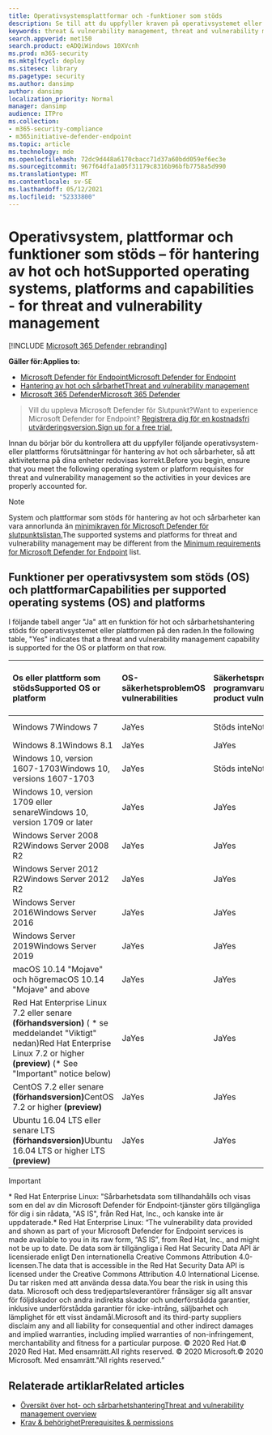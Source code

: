 ```yaml
---
title: Operativsystemsplattformar och -funktioner som stöds
description: Se till att du uppfyller kraven på operativsystemet eller plattformen för hot och sårbarhetshantering, så att aktiviteterna på alla enheter redovisas korrekt.
keywords: threat & vulnerability management, threat and vulnerability management, operating system, platform requirements, prerequisites, Microsoft Defender for Endpoint-tvm supported os, Microsoft Defender for Endpoint-tvm, supported operating systems, supported platforms, linux support, mac support
search.appverid: met150
search.product: eADQiWindows 10XVcnh
ms.prod: m365-security
ms.mktglfcycl: deploy
ms.sitesec: library
ms.pagetype: security
ms.author: dansimp
author: dansimp
localization_priority: Normal
manager: dansimp
audience: ITPro
ms.collection:
- m365-security-compliance
- m365initiative-defender-endpoint
ms.topic: article
ms.technology: mde
ms.openlocfilehash: 72dc9d448a6170cbacc71d37a60bdd059ef6ec3e
ms.sourcegitcommit: 967f64dfa1a05f31179c8316b96bfb7758a5d990
ms.translationtype: MT
ms.contentlocale: sv-SE
ms.lasthandoff: 05/12/2021
ms.locfileid: "52333800"
---
```

# <a name="supported-operating-systems-platforms-and-capabilities---for-threat-and-vulnerability-management"></a><span data-ttu-id="577c1-104">Operativsystem, plattformar och funktioner som stöds – för hantering av hot och hot</span><span class="sxs-lookup"><span data-stu-id="577c1-104">Supported operating systems, platforms and capabilities - for threat and vulnerability management</span></span>

[!INCLUDE [Microsoft 365 Defender rebranding](../../includes/microsoft-defender.md)]

<span data-ttu-id="577c1-105">**Gäller för:**</span><span class="sxs-lookup"><span data-stu-id="577c1-105">**Applies to:**</span></span>

- [<span data-ttu-id="577c1-106">Microsoft Defender för Endpoint</span><span class="sxs-lookup"><span data-stu-id="577c1-106">Microsoft Defender for Endpoint</span></span>](https://go.microsoft.com/fwlink/?linkid=2154037)
- [<span data-ttu-id="577c1-107">Hantering av hot och sårbarhet</span><span class="sxs-lookup"><span data-stu-id="577c1-107">Threat and vulnerability management</span></span>](next-gen-threat-and-vuln-mgt.md)
- [<span data-ttu-id="577c1-108">Microsoft 365 Defender</span><span class="sxs-lookup"><span data-stu-id="577c1-108">Microsoft 365 Defender</span></span>](https://go.microsoft.com/fwlink/?linkid=2118804)

><span data-ttu-id="577c1-109">Vill du uppleva Microsoft Defender för Slutpunkt?</span><span class="sxs-lookup"><span data-stu-id="577c1-109">Want to experience Microsoft Defender for Endpoint?</span></span> [<span data-ttu-id="577c1-110">Registrera dig för en kostnadsfri utvärderingsversion.</span><span class="sxs-lookup"><span data-stu-id="577c1-110">Sign up for a free trial.</span></span>](https://www.microsoft.com/microsoft-365/windows/microsoft-defender-atp?ocid=docs-wdatp-portaloverview-abovefoldlink)

<span data-ttu-id="577c1-111">Innan du börjar bör du kontrollera att du uppfyller följande operativsystem- eller plattforms förutsättningar för hantering av hot och sårbarheter, så att aktiviteterna på dina enheter redovisas korrekt.</span><span class="sxs-lookup"><span data-stu-id="577c1-111">Before you begin, ensure that you meet the following operating system or platform requisites for threat and vulnerability management so the activities in your devices are properly accounted for.</span></span>

>[!NOTE]
><span data-ttu-id="577c1-112">System och plattformar som stöds för hantering av hot och sårbarheter kan vara annorlunda än [minimikraven för Microsoft Defender för slutpunktslistan.](minimum-requirements.md)</span><span class="sxs-lookup"><span data-stu-id="577c1-112">The supported systems and platforms for threat and vulnerability management may be different from the [Minimum requirements for Microsoft Defender for Endpoint](minimum-requirements.md) list.</span></span>

## <a name="capabilities-per-supported-operating-systems-os-and-platforms"></a><span data-ttu-id="577c1-113">Funktioner per operativsystem som stöds (OS) och plattformar</span><span class="sxs-lookup"><span data-stu-id="577c1-113">Capabilities per supported operating systems (OS) and platforms</span></span>

<span data-ttu-id="577c1-114">I följande tabell anger "Ja" att en funktion för hot och sårbarhetshantering stöds för operativsystemet eller plattformen på den raden.</span><span class="sxs-lookup"><span data-stu-id="577c1-114">In the following table, "Yes" indicates that a threat and vulnerability management capability is supported for the OS or platform on that row.</span></span>

<span data-ttu-id="577c1-115">Os eller plattform som stöds</span><span class="sxs-lookup"><span data-stu-id="577c1-115">Supported OS or platform</span></span> | <span data-ttu-id="577c1-116">OS-säkerhetsproblem</span><span class="sxs-lookup"><span data-stu-id="577c1-116">OS vulnerabilities</span></span> | <span data-ttu-id="577c1-117">Säkerhetsproblem med programvaruprodukter</span><span class="sxs-lookup"><span data-stu-id="577c1-117">Software product vulnerabilities</span></span> | <span data-ttu-id="577c1-118">Utvärdering av OS-konfiguration</span><span class="sxs-lookup"><span data-stu-id="577c1-118">OS configuration assessment</span></span> | <span data-ttu-id="577c1-119">Konfigurationsbedömning av säkerhetskontroller</span><span class="sxs-lookup"><span data-stu-id="577c1-119">Security controls configuration assessment</span></span> | <span data-ttu-id="577c1-120">Utvärdering av programvaruproduktkonfiguration</span><span class="sxs-lookup"><span data-stu-id="577c1-120">Software product configuration assessment</span></span>
:---|:---|:---|:---|:---|:---
<span data-ttu-id="577c1-121">Windows 7</span><span class="sxs-lookup"><span data-stu-id="577c1-121">Windows 7</span></span> | <span data-ttu-id="577c1-122">Ja</span><span class="sxs-lookup"><span data-stu-id="577c1-122">Yes</span></span> | <span data-ttu-id="577c1-123">Stöds inte</span><span class="sxs-lookup"><span data-stu-id="577c1-123">Not supported</span></span> | <span data-ttu-id="577c1-124">Stöds inte</span><span class="sxs-lookup"><span data-stu-id="577c1-124">Not supported</span></span> | <span data-ttu-id="577c1-125">Stöds inte</span><span class="sxs-lookup"><span data-stu-id="577c1-125">Not supported</span></span> | <span data-ttu-id="577c1-126">Stöds inte</span><span class="sxs-lookup"><span data-stu-id="577c1-126">Not supported</span></span>
<span data-ttu-id="577c1-127">Windows 8.1</span><span class="sxs-lookup"><span data-stu-id="577c1-127">Windows 8.1</span></span> | <span data-ttu-id="577c1-128">Ja</span><span class="sxs-lookup"><span data-stu-id="577c1-128">Yes</span></span> | <span data-ttu-id="577c1-129">Ja</span><span class="sxs-lookup"><span data-stu-id="577c1-129">Yes</span></span> | <span data-ttu-id="577c1-130">Ja</span><span class="sxs-lookup"><span data-stu-id="577c1-130">Yes</span></span> | <span data-ttu-id="577c1-131">Ja</span><span class="sxs-lookup"><span data-stu-id="577c1-131">Yes</span></span>| <span data-ttu-id="577c1-132">Ja</span><span class="sxs-lookup"><span data-stu-id="577c1-132">Yes</span></span>
<span data-ttu-id="577c1-133">Windows 10, version 1607-1703</span><span class="sxs-lookup"><span data-stu-id="577c1-133">Windows 10, versions 1607-1703</span></span> | <span data-ttu-id="577c1-134">Ja</span><span class="sxs-lookup"><span data-stu-id="577c1-134">Yes</span></span>  | <span data-ttu-id="577c1-135">Stöds inte</span><span class="sxs-lookup"><span data-stu-id="577c1-135">Not supported</span></span> | <span data-ttu-id="577c1-136">Stöds inte</span><span class="sxs-lookup"><span data-stu-id="577c1-136">Not supported</span></span> | <span data-ttu-id="577c1-137">Stöds inte</span><span class="sxs-lookup"><span data-stu-id="577c1-137">Not supported</span></span> | <span data-ttu-id="577c1-138">Stöds inte</span><span class="sxs-lookup"><span data-stu-id="577c1-138">Not supported</span></span>
<span data-ttu-id="577c1-139">Windows 10, version 1709 eller senare</span><span class="sxs-lookup"><span data-stu-id="577c1-139">Windows 10, version 1709 or later</span></span> | <span data-ttu-id="577c1-140">Ja</span><span class="sxs-lookup"><span data-stu-id="577c1-140">Yes</span></span> | <span data-ttu-id="577c1-141">Ja</span><span class="sxs-lookup"><span data-stu-id="577c1-141">Yes</span></span> | <span data-ttu-id="577c1-142">Ja</span><span class="sxs-lookup"><span data-stu-id="577c1-142">Yes</span></span> | <span data-ttu-id="577c1-143">Ja</span><span class="sxs-lookup"><span data-stu-id="577c1-143">Yes</span></span> | <span data-ttu-id="577c1-144">Ja</span><span class="sxs-lookup"><span data-stu-id="577c1-144">Yes</span></span>
<span data-ttu-id="577c1-145">Windows Server 2008 R2</span><span class="sxs-lookup"><span data-stu-id="577c1-145">Windows Server 2008 R2</span></span> | <span data-ttu-id="577c1-146">Ja</span><span class="sxs-lookup"><span data-stu-id="577c1-146">Yes</span></span> | <span data-ttu-id="577c1-147">Ja</span><span class="sxs-lookup"><span data-stu-id="577c1-147">Yes</span></span> | <span data-ttu-id="577c1-148">Ja</span><span class="sxs-lookup"><span data-stu-id="577c1-148">Yes</span></span> | <span data-ttu-id="577c1-149">Ja</span><span class="sxs-lookup"><span data-stu-id="577c1-149">Yes</span></span> | <span data-ttu-id="577c1-150">Ja</span><span class="sxs-lookup"><span data-stu-id="577c1-150">Yes</span></span>
<span data-ttu-id="577c1-151">Windows Server 2012 R2</span><span class="sxs-lookup"><span data-stu-id="577c1-151">Windows Server 2012 R2</span></span> | <span data-ttu-id="577c1-152">Ja</span><span class="sxs-lookup"><span data-stu-id="577c1-152">Yes</span></span> | <span data-ttu-id="577c1-153">Ja</span><span class="sxs-lookup"><span data-stu-id="577c1-153">Yes</span></span> | <span data-ttu-id="577c1-154">Ja</span><span class="sxs-lookup"><span data-stu-id="577c1-154">Yes</span></span> | <span data-ttu-id="577c1-155">Ja</span><span class="sxs-lookup"><span data-stu-id="577c1-155">Yes</span></span> | <span data-ttu-id="577c1-156">Ja</span><span class="sxs-lookup"><span data-stu-id="577c1-156">Yes</span></span>
<span data-ttu-id="577c1-157">Windows Server 2016</span><span class="sxs-lookup"><span data-stu-id="577c1-157">Windows Server 2016</span></span> | <span data-ttu-id="577c1-158">Ja</span><span class="sxs-lookup"><span data-stu-id="577c1-158">Yes</span></span> | <span data-ttu-id="577c1-159">Ja</span><span class="sxs-lookup"><span data-stu-id="577c1-159">Yes</span></span> | <span data-ttu-id="577c1-160">Ja</span><span class="sxs-lookup"><span data-stu-id="577c1-160">Yes</span></span> | <span data-ttu-id="577c1-161">Ja</span><span class="sxs-lookup"><span data-stu-id="577c1-161">Yes</span></span> | <span data-ttu-id="577c1-162">Ja</span><span class="sxs-lookup"><span data-stu-id="577c1-162">Yes</span></span>
<span data-ttu-id="577c1-163">Windows Server 2019</span><span class="sxs-lookup"><span data-stu-id="577c1-163">Windows Server 2019</span></span> | <span data-ttu-id="577c1-164">Ja</span><span class="sxs-lookup"><span data-stu-id="577c1-164">Yes</span></span> | <span data-ttu-id="577c1-165">Ja</span><span class="sxs-lookup"><span data-stu-id="577c1-165">Yes</span></span> | <span data-ttu-id="577c1-166">Ja</span><span class="sxs-lookup"><span data-stu-id="577c1-166">Yes</span></span> | <span data-ttu-id="577c1-167">Ja</span><span class="sxs-lookup"><span data-stu-id="577c1-167">Yes</span></span> | <span data-ttu-id="577c1-168">Ja</span><span class="sxs-lookup"><span data-stu-id="577c1-168">Yes</span></span>
<span data-ttu-id="577c1-169">macOS 10.14 "Mojave" och högre</span><span class="sxs-lookup"><span data-stu-id="577c1-169">macOS 10.14 "Mojave" and above</span></span> | <span data-ttu-id="577c1-170">Ja</span><span class="sxs-lookup"><span data-stu-id="577c1-170">Yes</span></span> | <span data-ttu-id="577c1-171">Ja</span><span class="sxs-lookup"><span data-stu-id="577c1-171">Yes</span></span> | <span data-ttu-id="577c1-172">Ja (förhandsversion)</span><span class="sxs-lookup"><span data-stu-id="577c1-172">Yes (preview)</span></span> | <span data-ttu-id="577c1-173">Ja (förhandsversion)</span><span class="sxs-lookup"><span data-stu-id="577c1-173">Yes (preview)</span></span> | <span data-ttu-id="577c1-174">Ja (förhandsversion)</span><span class="sxs-lookup"><span data-stu-id="577c1-174">Yes (preview)</span></span>
<span data-ttu-id="577c1-175">Red Hat Enterprise Linux 7.2 eller senare **(förhandsversion)** ( \* se meddelandet "Viktigt" nedan)</span><span class="sxs-lookup"><span data-stu-id="577c1-175">Red Hat Enterprise Linux 7.2 or higher **(preview)** (\* See "Important" notice below)</span></span> | <span data-ttu-id="577c1-176">Ja</span><span class="sxs-lookup"><span data-stu-id="577c1-176">Yes</span></span> | <span data-ttu-id="577c1-177">Ja</span><span class="sxs-lookup"><span data-stu-id="577c1-177">Yes</span></span> | <span data-ttu-id="577c1-178">Ja</span><span class="sxs-lookup"><span data-stu-id="577c1-178">Yes</span></span> | <span data-ttu-id="577c1-179">Ja</span><span class="sxs-lookup"><span data-stu-id="577c1-179">Yes</span></span> | <span data-ttu-id="577c1-180">Ja</span><span class="sxs-lookup"><span data-stu-id="577c1-180">Yes</span></span>
<span data-ttu-id="577c1-181">CentOS 7.2 eller senare **(förhandsversion)**</span><span class="sxs-lookup"><span data-stu-id="577c1-181">CentOS 7.2 or higher **(preview)**</span></span> | <span data-ttu-id="577c1-182">Ja</span><span class="sxs-lookup"><span data-stu-id="577c1-182">Yes</span></span> | <span data-ttu-id="577c1-183">Ja</span><span class="sxs-lookup"><span data-stu-id="577c1-183">Yes</span></span> | <span data-ttu-id="577c1-184">Ja</span><span class="sxs-lookup"><span data-stu-id="577c1-184">Yes</span></span> | <span data-ttu-id="577c1-185">Ja</span><span class="sxs-lookup"><span data-stu-id="577c1-185">Yes</span></span> | <span data-ttu-id="577c1-186">Ja</span><span class="sxs-lookup"><span data-stu-id="577c1-186">Yes</span></span>
<span data-ttu-id="577c1-187">Ubuntu 16.04 LTS eller senare LTS **(förhandsversion)**</span><span class="sxs-lookup"><span data-stu-id="577c1-187">Ubuntu 16.04 LTS or higher LTS **(preview)**</span></span> | <span data-ttu-id="577c1-188">Ja</span><span class="sxs-lookup"><span data-stu-id="577c1-188">Yes</span></span> | <span data-ttu-id="577c1-189">Ja</span><span class="sxs-lookup"><span data-stu-id="577c1-189">Yes</span></span> | <span data-ttu-id="577c1-190">Ja</span><span class="sxs-lookup"><span data-stu-id="577c1-190">Yes</span></span> | <span data-ttu-id="577c1-191">Ja</span><span class="sxs-lookup"><span data-stu-id="577c1-191">Yes</span></span> | <span data-ttu-id="577c1-192">Ja</span><span class="sxs-lookup"><span data-stu-id="577c1-192">Yes</span></span>

>[!IMPORTANT]
> <span data-ttu-id="577c1-193">\* Red Hat Enterprise Linux: "Sårbarhetsdata som tillhandahålls och visas som en del av din Microsoft Defender för Endpoint-tjänster görs tillgängliga för dig i sin rådata, "AS IS", från Red Hat, Inc., och kanske inte är uppdaterade.</span><span class="sxs-lookup"><span data-stu-id="577c1-193">\* Red Hat Enterprise Linux: “The vulnerability data provided and shown as part of your Microsoft Defender for Endpoint services is made available to you in its raw form, “AS IS”, from Red Hat, Inc., and might not be up to date.</span></span> <span data-ttu-id="577c1-194">De data som är tillgängliga i Red Hat Security Data API är licensierade enligt Den internationella Creative Commons Attribution 4.0-licensen.</span><span class="sxs-lookup"><span data-stu-id="577c1-194">The data that is accessible in the Red Hat Security Data API is licensed under the Creative Commons Attribution 4.0 International License.</span></span> <span data-ttu-id="577c1-195">Du tar risken med att använda dessa data.</span><span class="sxs-lookup"><span data-stu-id="577c1-195">You bear the risk in using this data.</span></span> <span data-ttu-id="577c1-196">Microsoft och dess tredjepartsleverantörer frånsäger sig allt ansvar för följdskador och andra indirekta skador och underförstådda garantier, inklusive underförstådda garantier för icke-intrång, säljbarhet och lämplighet för ett visst ändamål.</span><span class="sxs-lookup"><span data-stu-id="577c1-196">Microsoft and its third-party suppliers disclaim any and all liability for consequential and other indirect damages and implied warranties, including implied warranties of non-infringement, merchantability and fitness for a particular purpose.</span></span> <span data-ttu-id="577c1-197">© 2020 Red Hat.</span><span class="sxs-lookup"><span data-stu-id="577c1-197">© 2020 Red Hat.</span></span> <span data-ttu-id="577c1-198">Med ensamrätt.</span><span class="sxs-lookup"><span data-stu-id="577c1-198">All rights reserved.</span></span> <span data-ttu-id="577c1-199">© 2020 Microsoft.</span><span class="sxs-lookup"><span data-stu-id="577c1-199">© 2020 Microsoft.</span></span> <span data-ttu-id="577c1-200">Med ensamrätt."</span><span class="sxs-lookup"><span data-stu-id="577c1-200">All rights reserved.”</span></span>

## <a name="related-articles"></a><span data-ttu-id="577c1-201">Relaterade artiklar</span><span class="sxs-lookup"><span data-stu-id="577c1-201">Related articles</span></span>

- [<span data-ttu-id="577c1-202">Översikt över hot- och sårbarhetshantering</span><span class="sxs-lookup"><span data-stu-id="577c1-202">Threat and vulnerability management overview</span></span>](next-gen-threat-and-vuln-mgt.md)
- [<span data-ttu-id="577c1-203">Krav & behörighet</span><span class="sxs-lookup"><span data-stu-id="577c1-203">Prerequisites & permissions</span></span>](tvm-prerequisites.md)
